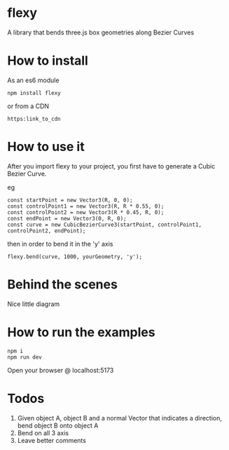 # flexy
A library that bends three.js box geometries along Bezier Curves

# How to install

As an es6 module

```
npm install flexy
```

or from a CDN

```
https:link_to_cdn
```

# How to use it

After you import flexy to your project, you first have to generate a Cubic Bezier Curve.

eg

```
const startPoint = new Vector3(R, 0, 0);
const controlPoint1 = new Vector3(R, R * 0.55, 0);
const controlPoint2 = new Vector3(R * 0.45, R, 0);
const endPoint = new Vector3(0, R, 0);
const curve = new CubicBezierCurve3(startPoint, controlPoint1, controlPoint2, endPoint);
```

then in order to bend it in the 'y' axis

```
flexy.bend(curve, 1000, yourGeometry, 'y');
```

# Behind the scenes

Nice little diagram

# How to run the examples

```
npm i
npm run dev
```

Open your browser @ localhost:5173

# Todos

1. Given object A, object B and a normal Vector that indicates a direction, bend object B onto object A
2. Bend on all 3 axis
3. Leave better comments